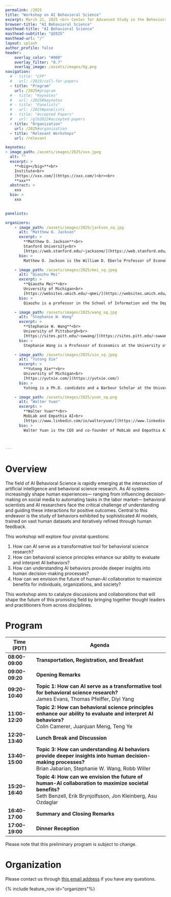 ```yaml
---
permalink: /2025
title: "Workshop on AI Behavioral Science"
excerpt: March 21, 2025 <br> Center for Advanced Study in the Behavioral Sciences (CASBS) <br> Stanford University (75 Alta Road, Stanford, CA 94305)
browser-title: "AI Behavioral Science"
masthead-title: "AI Behavioral Science"
masthead-subtitle: "@2025"
masthead-url: "/"
layout: splash
author_profile: false
header:
    overlay_color: "#000"
    overlay_filter: "0.7"
    overlay_image: /assets/images/bg.png
navigation:
  # - title: "CFP"
  #   url: /2025/call-for-papers
  - title: "Program"
    url: /2025#program
  # - title: "Keynotes"
  #   url: /2025#keynotes
  # - title: "Panelists"
  #   url: /2025#panelists
  # - title: "Accepted Papers"
  #   url: /glb2022#accepted-papers
  - title: "Organization"
    url: /2025#organization
  - title: "Relevant Workshops"
    url: /relevant

keynotes: 
- image_path: /assets/images/2025/xxx.jpeg
  alt: ""
  excerpt: >
    **<big></big>**<br>
    Institute<br>
    [https://xxx.com/](https://xxx.com/)<br><br>
    **xxx**
  abstract: >
    xxx
  bio: >
    xxx
  

panelists:

organizers:
    - image_path: /assets/images/2025/jackson_sq.jpg
      alt: "Matthew O. Jackson"
      excerpt: >
        **Matthew O. Jackson**<br>
        Stanford University<br>
        [https://web.stanford.edu/~jacksonm/](https://web.stanford.edu/~jacksonm/)
      bio: >
        Matthew O. Jackson is the William D. Eberle Professor of Economics at Stanford University and an external faculty member of the Santa Fe Institute. He was at Northwestern University and Caltech before joining Stanford, and received his BA from Princeton University in 1984 and PhD from Stanford in 1988. Jackson's research interests include game theory, microeconomic theory, and the study of social and economic networks, on which he has published many articles and the books 'The Human Network' and 'Social and Economic Networks'. He also teaches an online course on networks and co-teaches two others on game theory. Jackson is a Member of the National Academy of Sciences and a Fellow of the American Academy of Arts and Sciences, the American Association for the Advancement of Science, the Econometric Society, the Game Theory Society, and an Economic Theory Fellow. His other honors include a Guggenheim Fellowship, the Social Choice and Welfare Prize, the von Neumann Award from Rajk Laszlo College, an honorary doctorate from Aix-Marseille University, the Jean-Jacques Laffont Prize from the Toulouse School of Economics, the Slater Family Lecturer of the Year Prize from the Technion, the B.E.Press Arrow Prize for Senior Economists, the BBVA Frontiers of Knowledge Award in Economics, Finance, and Management, and teaching awards. He has served on the editorial boards of Econometrica, Games and Economic Behavior, PNAS, the Review of Economic Design, and as the President of the Game Theory Society.

    - image_path: /assets/images/2025/mei_sq.jpeg
      alt: "Qiaozhu Mei"
      excerpt: >
        **Qiaozhu Mei**<br>
        University of Michigan<br>
        [https://websites.umich.edu/~qmei/](https://websites.umich.edu/~qmei/)
      bio: >
        Qiaozhu is a professor in the School of Information and the Department of EECS at the University of Michigan. His research focuses on large-scale data mining, machine learning, information retrieval, and natural language processing, with broad applications to networks, Web, and healthcare. Qiaozhu is an ACM distinguished member (2017) and a recipient of the NSF Career Award (2011). His work has received multiple best paper awards at WWW, ICML, KDD, WSDM, and other major conferences. He is the founding director of the master degree of applied data science at the University of Michigan. He has rich experience organizing workshops and related events, including being the General Co-Chair of SIGIR 2018.

    - image_path: /assets/images/2025/wang_sq.jpg
      alt: "Stephanie W. Wang"
      excerpt: >
        **Stephanie W. Wang**<br>
        University of Pittsburgh<br>
        [https://sites.pitt.edu/~swwang/](https://sites.pitt.edu/~swwang/)
      bio: >
        Stephanie Wang is a Professor of Economics at the University of Pittsburgh. She is an experimental economist working on topics in behavioral game theory, political economy, and choice under uncertainty among others. Recent work explores the distribution of attitudes towards losses in the general population, projective thinking in strategic situations, and persuasive arguments in the field. Her research has appeared in various academic journals including American Economic Review, Econometrica, PNAS, and Review of Economic Studies. She is an Associate Editor at European Economic Review, Games and Economic Behavior, Journal of Political Economy Microeconomics, and Management Science. She received a PhD from Princeton University, a MSc from LSE, and SBs in Brain and Cognitive Sciences and Economics from MIT. She has been a Postdoctoral Scholar at Caltech and a Visiting Associate Professor at Stanford University. She is a co-founder of MobLab.

    - image_path: /assets/images/2025/xie_sq.jpeg
      alt: "Yutong Xie"
      excerpt: >
        **Yutong Xie**<br>
        University of Michigan<br>
        [https://yutxie.com/](https://yutxie.com/)
      bio: >
        Yutong is a Ph.D. candidate and a Barbour Scholar at the University of Michigan School of Information, advised by Prof. Qiaozhu Mei. With a general research interest in AI behavioral sicence, AI for science, and AI for innovation, she has published research papers in major journals and conferences such as PNAS, WWW, ICLR, AAAI, etc. Yutong has co-organized workshops on topics including AI behavioral science and graph learning. She also regularly served as a reviewer in AI-related conferences including WWW, KDD, NeurIPS, ICML, AAAI, etc. Her research has been recognized with the University of Michigan Barbour Scholarship and D. E. Shaw Research Graduate and Postdoctoral Women’s Fellowship.

    - image_path: /assets/images/2025/yuan_sq.png
      alt: "Walter Yuan"
      excerpt: >
        **Walter Yuan**<br>
        MobLab and Empathia AI<br>
        [https://www.linkedin.com/in/walteryuan/](https://www.linkedin.com/in/walteryuan/)
      bio: >
        Walter Yuan is the CEO and co-founder of MobLab and Empathia AI. At MobLab, Walter spearheaded the development of a widely adopted platform for social science classroom experiments used by thousands of educational institutions globally. With a background in biology from the University of Wisconsin-Madison, he co-founded Empathia AI, combining AI expertise and clinical insights to create a medical copilot aimed at reducing physician burnout and improving patient care. Walter previously managed experimental laboratories at Caltech and UCLA, supporting a wide range of social science research. In his free time, he collaborates on research projects with colleagues from Stanford, Michigan, and other institutions.

        

---
```



# Overview

The field of AI Behavioral Science is rapidly emerging at the intersection of artificial intelligence and behavioral science research. As AI systems increasingly shape human experiences— ranging from influencing decision-making on social media to automating tasks in the labor market— behavioral scientists and AI researchers face the critical challenge of understanding and guiding these interactions for positive outcomes. Central to this endeavor is the study of behaviors exhibited by sophisticated AI models, trained on vast human datasets and iteratively refined through human feedback.

This workshop will explore four pivotal questions:

1. How can AI serve as a transformative tool for behavioral science research?
2. How can behavioral science principles enhance our ability to evaluate and interpret AI behaviors?
3. How can understanding AI behaviors provide deeper insights into human decision-making processes?
4. How can we envision the future of human-AI collaboration to maximize benefits for individuals, organizations, and society?

This workshop aims to catalyze discussions and collaborations that will shape the future of this promising field by bringing together thought leaders and practitioners from across disciplines.


# Program

| Time (PDT) | Agenda |
| ----------------- | ------------ |
| **08:00-09:00**    | **Transportation, Registration, and Breakfast** |
| **09:00-09:20**    | **Opening Remarks** | 
| **09:20-10:40**    | **Topic 1: How can AI serve as a transformative tool for behavioral science research?** <br> James Evans, Thomas Pfeiffer, Diyi Yang |
| **11:00-12:20**    | **Topic 2: How can behavioral science principles enhance our ability to evaluate and interpret AI behaviors?** <br> Colin Camerer, Juanjuan Meng, Teng Ye |
| **12:20-13:40**    | **Lunch Break and Discussion** |
| **13:40-15:00**    | **Topic 3: How can understanding AI behaviors provide deeper insights into human decision-making processes?** <br> Brian Jabarian, Stephanie W. Wang, Robb Willer |
| **15:20-16:40**    | **Topic 4: How can we envision the future of human-AI collaboration to maximize societal benefits?** <br> Seth Benzell, Erik Brynjolfsson, Jon Kleinberg, Asu Ozdaglar |
| **16:40-17:00**    | **Summary and Closing Remarks** |
| **17:00-19:00**    | **Dinner Reception** |

Please note that this preliminary program is subject to change.

<!-- # Keynotes

To be announced. -->

<!-- {% include feature_row id="keynotes" type="left" %} -->
<!-- {% include feature_row id="keynotes"%} -->

<!-- # Panelists

To be announced. -->

<!-- {% include feature_row id="panelists" %} -->

<!-- # Accepted Papers
<ul>
{% for pubitem in site.data.papers2023 %}
    <li> {{ pubitem.title | markdownify | remove: '<p>' | remove: '</p>' | strip }} <br>
    <div class="small">
    <i> {{ pubitem.authors | markdownify | remove: '<p>' | remove: '</p>' | strip }} </i> 
    </div>
    {% if pubitem.abstract %} 
    <a class="btn btn--small btn--info collapsible">Abstract</a> 
    <div class="btn-content small">
        <b>Abstract</b>: {{ pubitem.abstract }}
    </div>
    {% endif %}
    {% if pubitem.PDF %} <a href="{{ pubitem.PDF }}" class="btn btn--small btn--info">PDF</a>{% endif %}
    {% if pubitem.code %} <a href="{{ pubitem.code }}" class="btn btn--small btn--info">
    {% if pubitem.new_dataset %} Code & Datasets {% else %} Code {% endif %} </a>{% endif %}
    </li>
{% endfor %}
</ul> -->


# Organization
Please contact us through <a target="_blank" href="http://scr.im/aibs">this email address</a> if you have any questions.

{% include feature_row id="organizers"%}

<!-- # Program Committee

To be announced. -->

<!-- <div class="small row-two-columns">
<div class="column-half">
<ul>
{% for people in site.data.pc-members2023 limit:11 %}
<li>{{ people | markdownify | remove: '<p>' | remove: '</p>' | strip }} </li>
{% endfor %}
</ul>
</div>
<div class="column-half">
<ul>
{% for people in site.data.pc-members2023 offset:11 %}
<li>{{ people | markdownify | remove: '<p>' | remove: '</p>' | strip }} </li>
{% endfor %}
</ul>
</div>
</div> -->

<script>
    var coll = document.getElementsByClassName("collapsible");
    var i;

    for (i = 0; i < coll.length; i++) {
    coll[i].addEventListener("click", function() {
        this.classList.toggle("active");
        var content = this.nextElementSibling;
        if (content.style.display === "block") {
        content.style.display = "none";
        } else {
        content.style.display = "block";
        }
    });
    }
</script>